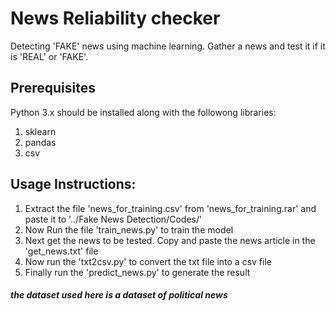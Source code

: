 # News Reliability checker
Detecting 'FAKE' news using machine learning.
Gather a news and test it if it is 'REAL' or 'FAKE'.

## Prerequisites

Python 3.x should be installed along with the followong libraries:

1. sklearn
2. pandas
3. csv

## Usage Instructions:

1. Extract the file 'news_for_training.csv' from 'news_for_training.rar' and paste it to '../Fake News Detection/Codes/'
2. Now Run the file 'train_news.py' to train the model
3. Next get the news to be tested. Copy and paste the news article in the 'get_news.txt' file
4. Now run the 'txt2csv.py' to convert the txt file into a csv file
5. Finally run the 'predict_news.py' to generate the result

##### the dataset used here is a dataset of political news
